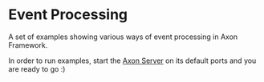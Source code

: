 # Event Processing
A set of examples showing various ways of event processing in Axon Framework.

In order to run examples, start the [Axon Server](https://axoniq.io/product-overview/axon) on its default ports and you 
are ready to go :)